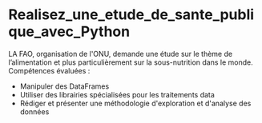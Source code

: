 # Realisez_une_etude_de_sante_publique_avec_Python

LA FAO, organisation de l'ONU, demande une étude sur le thème de l’alimentation et plus particulièrement sur la sous-nutrition dans le monde.
Compétences évaluées :

- Manipuler des DataFrames
- Utiliser des librairies spécialisées pour les traitements data
- Rédiger et présenter une méthodologie d'exploration et d'analyse des données
